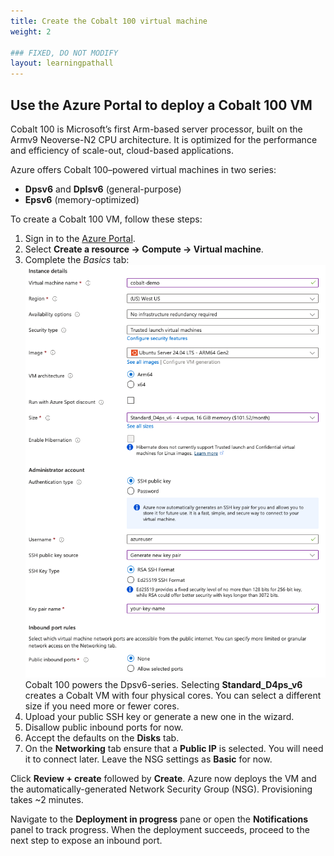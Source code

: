 ```yaml
---
title: Create the Cobalt 100 virtual machine
weight: 2

### FIXED, DO NOT MODIFY
layout: learningpathall
---
```


## Use the Azure Portal to deploy a Cobalt 100 VM

Cobalt 100 is Microsoft’s first Arm-based server processor, built on the Armv9 Neoverse-N2 CPU architecture. It is optimized for the performance and efficiency of scale-out, cloud-based applications.

Azure offers Cobalt 100–powered virtual machines in two series:

- **Dpsv6** and **Dplsv6** (general-purpose)
- **Epsv6** (memory-optimized)


To create a Cobalt 100 VM, follow these steps:

1. Sign in to the [Azure Portal](https://portal.azure.com/).
2. Select **Create a resource → Compute → Virtual machine**.
3. Complete the *Basics* tab:
   ![Azure Portal – Basics tab for the VM wizard#center](images/create-cobalt-vm.png)
   Cobalt 100 powers the Dpsv6-series. Selecting **Standard_D4ps_v6** creates a Cobalt VM with four physical cores. You can select a different size if you need more or fewer cores.
4. Upload your public SSH key or generate a new one in the wizard.
5. Disallow public inbound ports for now.
6. Accept the defaults on the **Disks** tab.
7. On the **Networking** tab ensure that a **Public IP** is selected. You will need it to connect later. Leave the NSG settings as **Basic** for now. 

Click **Review + create** followed by **Create**. Azure now deploys the VM and the automatically-generated Network Security Group (NSG). Provisioning takes ~2 minutes.

Navigate to the **Deployment in progress** pane or open the **Notifications** panel to track progress. When the deployment succeeds, proceed to the next step to expose an inbound port.
